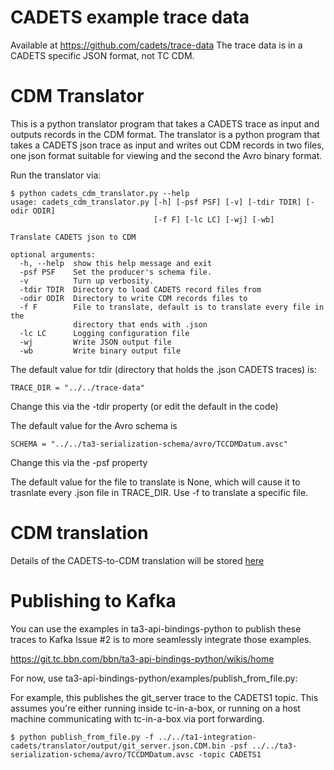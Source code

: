 # CADETS example trace data 
Available at https://github.com/cadets/trace-data
The trace data is in a CADETS specific JSON format, not TC CDM.

# CDM Translator
This is a python translator program that takes a CADETS trace as input and outputs records in the CDM format.  The translator is a python program that takes a CADETS json trace as input and writes out CDM records in two files, one json format suitable for viewing and the second the Avro binary format.

Run the translator via:

```
$ python cadets_cdm_translator.py --help
usage: cadets_cdm_translator.py [-h] [-psf PSF] [-v] [-tdir TDIR] [-odir ODIR]
                                [-f F] [-lc LC] [-wj] [-wb]

Translate CADETS json to CDM

optional arguments:
  -h, --help  show this help message and exit
  -psf PSF    Set the producer's schema file.
  -v          Turn up verbosity.
  -tdir TDIR  Directory to load CADETS record files from
  -odir ODIR  Directory to write CDM records files to
  -f F        File to translate, default is to translate every file in the
              directory that ends with .json
  -lc LC      Logging configuration file
  -wj         Write JSON output file
  -wb         Write binary output file

```

The default value for tdir (directory that holds the .json CADETS traces) is:
```
TRACE_DIR = "../../trace-data"
```
Change this via the -tdir property (or edit the default in the code)

The default value for the Avro schema is
```
SCHEMA = "../../ta3-serialization-schema/avro/TCCDMDatum.avsc"
```
Change this via the -psf property

The default value for the file to translate is None, which will cause it to trasnlate every .json file in TRACE_DIR.  Use -f to translate a specific file.

# CDM translation
Details of the CADETS-to-CDM translation will be stored [here](https://git.tc.bbn.com/bbn/ta1-integration-cadets/wikis/home)

# Publishing to Kafka
You can use the examples in ta3-api-bindings-python to publish these traces to Kafka
Issue #2 is to more seamlessly integrate those examples.

https://git.tc.bbn.com/bbn/ta3-api-bindings-python/wikis/home

For now, use ta3-api-bindings-python/examples/publish_from_file.py:

For example, this publishes the git_server trace to the CADETS1 topic.  This assumes you're either running inside tc-in-a-box, or running on a host machine communicating with tc-in-a-box via port forwarding. 

```
$ python publish_from_file.py -f ../../ta1-integration-cadets/translator/output/git_server.json.CDM.bin -psf ../../ta3-serialization-schema/avro/TCCDMDatum.avsc -topic CADETS1
```




